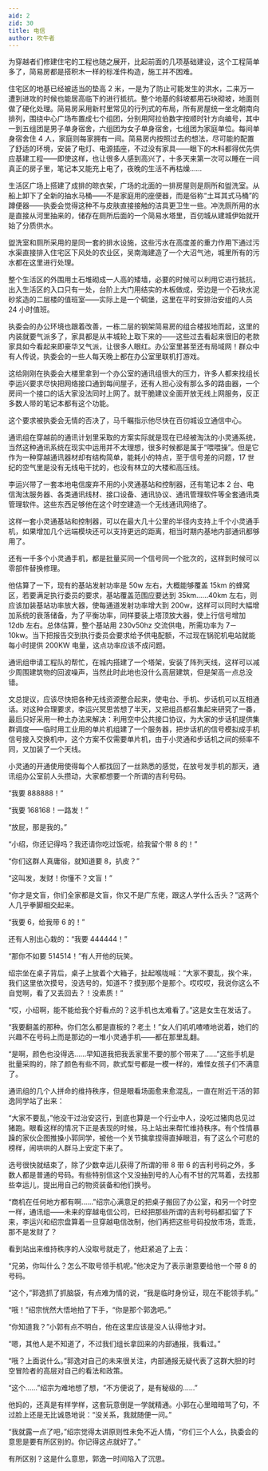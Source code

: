 ```yaml
---
aid: 2
zid: 30
title: 电信
author: 吹牛者
---
```


为穿越者们修建住宅的工程也随之展开，比起前面的几项基础建设，这个工程简单多了，简易房都是搭积木一样的标准件构造，施工并不困难。

住宅区的地基已经被适当的垫高 2 米，一是为了防止可能发生的洪水，二来万一遭到进攻的时候也能居高临下的进行抵抗。整个地基的斜坡都用石块砌坡，地面则做了硬化处理。简易房采用新村里常见的行列式的布局，所有房屋统一坐北朝南向排列，围绕中心广场布置成七个组团，分别用阿拉伯数字按顺时针方向编号，其中一到五组团是男子单身宿舍，六组团为女子单身宿舍，七组团为家庭单位。每间单身宿舍住 4 人，家庭则每家拥有一间。简易房内按照过去的想法，尽可能的配置了舒适的环境，安装了电灯、电源插座，不过没有家具——眼下的木料都得优先供应基建工程——即使这样，也让很多人感到高兴了，十多天来第一次可以睡在一间真正的房子里，笔记本又能充上电了，夜晚的生活不再枯燥……

生活区广场上搭建了成排的晾衣架，广场的北面的一排房屋则是厕所和盥洗室。从船上卸下了全新的抽水马桶——不是家庭用的座便器，而是俗称“土耳其式马桶”的蹲便器——执委会觉得这种不与皮肤直接接触的洁具更卫生一些。冲洗厕所用的水是直接从河里抽来的，储存在厕所后面的一个简易水塔里，百仞城从建城伊始就开始了分质供水。

盥洗室和厕所采用的是同一套的排水设施，这些污水在高度差的重力作用下通过污水渠直接排入住宅区下风处的农业区，吴南海建造了一个大沼气池，城里所有的污水都在这里进行处理。

整个生活区的外围用土石堆砌成一人高的矮墙，必要的时候可以利用它进行抵抗，出入生活区的入口只有一处，台阶上大门用结实的木板做成，旁边是一个石块水泥砂浆造的二层楼的值班室——实际上是一个碉堡，这里在平时安排治安组的人员 24 小时值班。

执委会的办公环境也跟着改善，一栋二层的钢架简易房的组合楼拔地而起，这里的内装就要气派多了，家具都是从丰城轮上取下来的——这些过去看起来很旧的老款家具如今看起来即豪华又气派，让很多人眼红。办公室里甚至还有局域网！群众中有人传说，执委会的一些人每天晚上都在办公室里联机打游戏。

这给刚刚在执委会大楼里拿到一个办公室的通讯组很大的压力，许多人都来找组长李运兴要求尽快把网络接口通到每间屋子，还有人担心没有那么多的路由器，一个房间一个接口的话大家没法同时上网了。就干脆建议全面开放无线上网服务，反正多数人带的笔记本都有这个功能。

这个要求被执委会无情的否决了，马千瞩指示他尽快在百仞城设立通信中心。

通讯组在穿越前的通讯计划里采取的方案实际就是现在已经被淘汰的小灵通系统，当然这种通讯系统在现实中运用并不太理想，很多时候都是属于“喂喂操”。但是它作为一种穿越通讯器材却有结构简单，能耗小的特点，至于信号差的问题，17 世纪的空气里是没有无线电干扰的，也没有林立的大楼和高压线。

李运兴带了一套本地电信废弃不用的小灵通基站和控制器，还有笔记本 2 台、电信淘汰服务器、各类通讯线材、接口设备、通讯协议、通讯管理软件等全套通讯类管理软件。这些东西足够他在这个时空建造一个无线通讯网络了。

这样一套小灵通基站和控制器，可以在最大几十公里的半径内支持上千个小灵通手机，如果增加几个远端模块还可以支持更远的距离，相当时期内基地内部通讯都够用了。

还有一千多个小灵通手机，都是批量买同一个信号同一个批次的，这样到时候可以零部件替换修理。

他估算了一下，现有的基站发射功率是 50w 左右，大概能够覆盖 15km 的蜂窝区，若要满足执行委员的要求，基站覆盖范围应要达到 35km……40km 左右，则应该加装基站功率放大器，使每通道发射功率增大到 200w，这样可以同时大幅增加系统的衰落储备，为了平衡功率，同样要装上塔顶放大器，使上行信号增加 12db 左右。总体估算，整个基站用 230v50hz 交流供电，所需功率为 7－10kw。当下把报告交到执行委员会要求给予供电配额，不过现在锅驼机电站就能每小时提供 200KW 电量，这点功率应该不成问题。

通讯组申请工程队的帮忙，在城内搭建了一个塔架，安装了阵列天线，这样可以减少周围建筑物的回波噪声，当然此时此地也没什么高层建筑，但是架高一点总没错。

文总提议，应该尽快把各种无线资源整合起来，使电台、手机、步话机可以互相通话。对这种合理要求，李运兴冥思苦想了半天，又把组员都召集起来研究了一番，最后只好采用一种土办法来解决：利用空中公共接口协议，为大家的步话机提供集群调度——临时用工业用的单片机组建了一个服务器，把步话机的信号模拟成手机信号接入交换机中，这个方案不仅需要单片机，由于小灵通和步话机之间的频率不同，又加装了一个天线。

小灵通的开通使用使得每个人都找回了一丝熟悉的感觉，在放号发手机的那天，通讯组办公室前人头攒动，大家都想要一个所谓的吉利号码。

“我要 888888！”

“我要 168168！一路发！”

“放屁，那是我的。”

“小绍，你还记得吗？我还请你吃过饭呢，给我留个带 8 的！”

“你们这群人真庸俗，就知道要 8，扒皮？”

“这叫发，发财！你懂不？文盲！”

“你才是文盲，你们全家都是文盲，你又不是广东佬，跟这人学什么舌头？”这两个人几乎拳脚相交起来。

“我要 6，给我带 6 的！”

还有人别出心栽的：“我要 444444！”

“那你不如要 514514！”有人开他的玩笑。

绍宗坐在桌子背后，桌子上放着个大箱子，扯起喉咙喊：“大家不要乱，挨个来，我们这里依次摸号，没选号的，知道不？摸到那个是那个。哎哎哎，我说你这么不自觉啊，看了又丢回去？！没素质！”

“哎，小绍啊，能不能给我个好看点的？这手机也太难看了。”这是女生在发话了。

“我要翻盖的那种。你们怎么都是直板的？老土！”女人们叽叽喳喳地说着，她们的兴趣不在号码上而是那边的一堆小灵通手机——都在那里乱翻。

“是啊，颜色也没得选……早知道我把我丢家里不要的那个带来了……”这些手机是批量采购的，除了颜色有些不同，款式型号都是一模一样的，难怪女孩子们不满意了。

通讯组的几个人拼命的维持秩序，但是眼看场面愈来愈混乱，一直在附近干活的郭逸同学站了出来：

“大家不要乱，”他没干过治安这行，到底也算是一个行业中人，没吃过猪肉总见过猪跑。眼看这样的情况下正是表现的时候，马上站出来帮忙维持秩序。有个性情暴躁的家伙企图推搡小郭同学，被他一个关节擒拿捏得直掉眼泪，有了这么个可悲的榜样，闹哄哄的人群马上安定下来了。

选号很快就结束了，除了少数幸运儿获得了所谓的带 8 带 6 的吉利号码之外，多数人都是普通的号码。有些特别信这个又没抽到号的人心有不甘的咒骂着，去找那些幸运儿，提出用自己的物资装备和他们换号。

“商机在任何地方都有啊……”绍宗心满意足的把桌子搬回了办公室，和另一个时空一样，通讯组——未来的穿越电信公司，已经把那些所谓的吉利号码都扣留了下来，李运兴和绍宗盘算着一旦穿越电信改制，他们再把这些号码投放市场，乖乖，那不是发财了？

看到站出来维持秩序的人没取号就走了，他赶紧追了上去：

“兄弟，你叫什么？怎么不取号领手机呢。”他决定为了表示谢意要给他一个带 8 的号码。

“这个，”郭逸抓了抓脑袋，有点难为情的说，“我是临时身份证，现在不能领手机。”

“哦！”绍宗恍然大悟地拍了下手，“你是那个郭逸吧。”

“你知道我？”小郭有点不明白，他在这里应该是没人认得他才对。

“嗯，其他人是不知道了，不过我们组长拿回来的内部通报，我看过。”

“哦？上面说什么。”郭逸对自己的未来很关注，内部通报无疑代表了这群大胆的时空冒险者的高层对自己的看法和政策。

“这个……”绍宗为难地想了想，“不方便说了，是有秘级的……”

他妈的，还真是有样学样，这套玩意倒是一学就精通。小郭在心里暗暗骂了句，不过脸上还是无比诚恳地说：“没关系，我就随便一问。”

“我就露一点了吧，”绍宗觉得太讲原则性未免不近人情，“你们三个人么，执委会的意思是要有所区别的。你记得这点就好了。”

有所区别？这是什么意思，郭逸一时间陷入了沉思。
